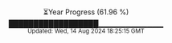 <p align="center">
⏳Year Progress (61.96 %) <br>
██████████████████▁▁▁▁▁▁▁▁▁▁▁▁ <br>
<sub>Updated: Wed, 14 Aug 2024 18:25:15 GMT</sub>
</p>

